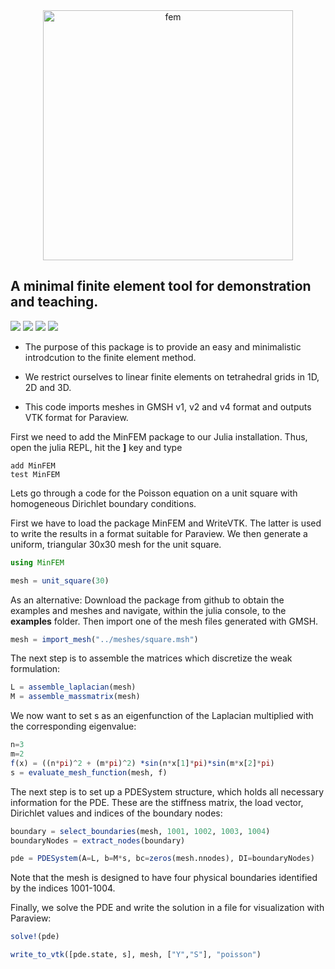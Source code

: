 
<center><img src="https://user-images.githubusercontent.com/44394955/58797326-085dd580-8600-11e9-958c-b1698e1d370e.png" alt="fem" width="400"/></center>

## A minimal finite element tool for demonstration and teaching.

[![][license-badge]][license-url]
[![][docs-badge]][docs-url]
[![][test-badge]][test-url]
[![][cov-badge]][cov-url]

* The purpose of this package is to provide an easy and minimalistic introdcution to the finite element method.

* We restrict ourselves to linear finite elements on tetrahedral grids in 1D, 2D and 3D.

* This code imports meshes in GMSH v1, v2 and v4 format and outputs VTK format for Paraview.

First we need to add the MinFEM package to our Julia installation.
Thus, open the julia REPL, hit the **]** key and type

```
add MinFEM
test MinFEM
```

Lets go through a code for the Poisson equation on a unit square with homogeneous Dirichlet boundary conditions.

First we have to load the package MinFEM and WriteVTK. The latter is used to write the results in a format suitable for Paraview. We then generate a uniform, triangular 30x30 mesh for the unit square.

```julia
using MinFEM

mesh = unit_square(30)
```

As an alternative: Download the package from github to obtain the examples and meshes and navigate, within the julia console, to the **examples** folder. Then import one of the mesh files generated with GMSH.

```julia
mesh = import_mesh("../meshes/square.msh")
```

The next step is to assemble the matrices which discretize the weak formulation:

```julia
L = assemble_laplacian(mesh)
M = assemble_massmatrix(mesh)
```

We now want to set s as an eigenfunction of the Laplacian multiplied with the corresponding eigenvalue:

```julia
n=3
m=2
f(x) = ((n*pi)^2 + (m*pi)^2) *sin(n*x[1]*pi)*sin(m*x[2]*pi)
s = evaluate_mesh_function(mesh, f)
```

The next step is to set up a PDESystem structure, which holds all necessary information for the PDE. These are the stiffness matrix, the load vector, Dirichlet values and indices of the boundary nodes:


```julia
boundary = select_boundaries(mesh, 1001, 1002, 1003, 1004)
boundaryNodes = extract_nodes(boundary)

pde = PDESystem(A=L, b=M*s, bc=zeros(mesh.nnodes), DI=boundaryNodes)
```

Note that the mesh is designed to have four physical boundaries identified by the indices 1001-1004.

Finally, we solve the PDE and write the solution in a file for visualization with Paraview:


```julia
solve!(pde)

write_to_vtk([pde.state, s], mesh, ["Y","S"], "poisson")
```

[license-url]: https://github.com/MinFEM/MinFEM.jl/blob/master/LICENSE
[license-badge]: https://img.shields.io/badge/License-MIT-brightgreen.svg
[docs-url]: https://minfem.github.io/MinFEM.jl/stable/
[docs-badge]: https://img.shields.io/badge/docs-stable-blue.svg
[test-url]: https://github.com/MinFEM/MinFEM.jl/actions/workflows/test.yml
[test-badge]: https://github.com/MinFEM/MinFEM.jl/actions/workflows/test.yml/badge.svg
[cov-url]: https://codecov.io/gh/MinFEM/MinFEM.jl
[cov-badge]: https://codecov.io/gh/MinFEM/MinFEM.jl/branch/master/graph/badge.svg
